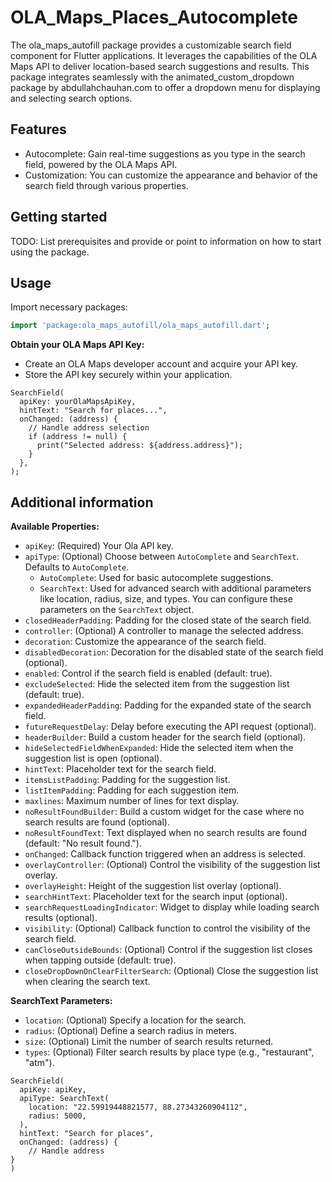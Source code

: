<!--
This README describes the package. If you publish this package to pub.dev,
this README's contents appear on the landing page for your package.

For information about how to write a good package README, see the guide for
[writing package pages](https://dart.dev/tools/pub/writing-package-pages).

For general information about developing packages, see the Dart guide for
[creating packages](https://dart.dev/guides/libraries/create-packages)
and the Flutter guide for
[developing packages and plugins](https://flutter.dev/to/develop-packages).
-->

# OLA_Maps_Places_Autocomplete

The ola_maps_autofill package provides a customizable search field component for Flutter applications. It leverages the capabilities of the OLA Maps API to deliver location-based search suggestions and results. This package integrates seamlessly with the animated_custom_dropdown package by abdullahchauhan.com to offer a dropdown menu for displaying and selecting search options.

## Features

- Autocomplete: Gain real-time suggestions as you type in the search field, powered by the OLA Maps API.
- Customization: You can customize the appearance and behavior of the search field through various properties.

## Getting started

TODO: List prerequisites and provide or point to information on how to
start using the package.

## Usage

Import necessary packages:

```dart
import 'package:ola_maps_autofill/ola_maps_autofill.dart';
```

**Obtain your OLA Maps API Key:**

- Create an OLA Maps developer account and acquire your API key.
- Store the API key securely within your application.

```
SearchField(
  apiKey: yourOlaMapsApiKey,
  hintText: "Search for places...",
  onChanged: (address) {
    // Handle address selection
    if (address != null) {
      print("Selected address: ${address.address}");
    }
  },
);
```

## Additional information

**Available Properties:**

- `apiKey`: (Required) Your Ola API key.
- `apiType`: (Optional) Choose between `AutoComplete` and `SearchText`. Defaults to `AutoComplete`.
  - `AutoComplete`: Used for basic autocomplete suggestions.
  - `SearchText`: Used for advanced search with additional parameters like location, radius, size, and types. You can configure these parameters on the `SearchText` object.
- `closedHeaderPadding`: Padding for the closed state of the search field.
- `controller`: (Optional) A controller to manage the selected address.
- `decoration`: Customize the appearance of the search field.
- `disabledDecoration`: Decoration for the disabled state of the search field (optional).
- `enabled`: Control if the search field is enabled (default: true).
- `excludeSelected`: Hide the selected item from the suggestion list (default: true).
- `expandedHeaderPadding`: Padding for the expanded state of the search field.
- `futureRequestDelay`: Delay before executing the API request (optional).
- `headerBuilder`: Build a custom header for the search field (optional).
- `hideSelectedFieldWhenExpanded`: Hide the selected item when the suggestion list is open (optional).
- `hintText`: Placeholder text for the search field.
- `itemsListPadding`: Padding for the suggestion list.
- `listItemPadding`: Padding for each suggestion item.
- `maxlines`: Maximum number of lines for text display.
- `noResultFoundBuilder`: Build a custom widget for the case where no search results are found (optional).
- `noResultFoundText`: Text displayed when no search results are found (default: "No result found.").
- `onChanged`: Callback function triggered when an address is selected.
- `overlayController`: (Optional) Control the visibility of the suggestion list overlay.
- `overlayHeight`: Height of the suggestion list overlay (optional).
- `searchHintText`: Placeholder text for the search input (optional).
- `searchRequestLoadingIndicator`: Widget to display while loading search results (optional).
- `visibility`: (Optional) Callback function to control the visibility of the search field.
- `canCloseOutsideBounds`: (Optional) Control if the suggestion list closes when tapping outside (default: true).
- `closeDropDownOnClearFilterSearch`: (Optional) Close the suggestion list when clearing the search text.

**SearchText Parameters:**

- `location`: (Optional) Specify a location for the search.
- `radius`: (Optional) Define a search radius in meters.
- `size`: (Optional) Limit the number of search results returned.
- `types`: (Optional) Filter search results by place type (e.g., "restaurant", "atm").

```
SearchField(
  apiKey: apiKey,
  apiType: SearchText(
    location: "22.59919448821577, 88.27343260904112",
    radius: 5000,
  ),
  hintText: "Search for places",
  onChanged: (address) {
    // Handle address
}
)
```
